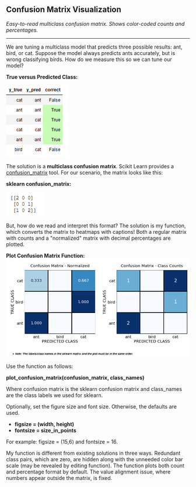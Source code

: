 ## Confusion Matrix Visualization
*Easy-to-read multiclass confusion matrix.  Shows color-coded counts and percentages.*
***
We are tuning a multiclass model that predicts three possible results: ant, bird, or cat.  Suppose the model always predicts ants accurately, but is wrong classifying birds.  How do we measure this so we can tune our model?

**True versus Predicted Class:**

![Alt text](images/Example-category-data.PNG)

The solution is a **multiclass confusion matrix**.  Scikit Learn provides a [confusion_matrix](https://scikit-learn.org/stable/modules/generated/sklearn.metrics.confusion_matrix.html) tool.  For our scenario, the matrix looks like this:

**sklearn confusion_matrix:**

![Alt text](images/sklearn-confusion-matrix.PNG)

But, how do we read and interpret this format?  The solution is my function, which converts the matrix to heatmaps with captions!  Both a regular matrix with counts and a "normalized" matrix with decimal percentages are plotted.


**Plot Confusion Matrix Function:**
![Alt text](images/cm-heatmap.PNG)

Use the function as follows:

**plot_confusion_matrix(confusion_matrix, class_names)**

Where confusion matrix is the sklearn confusion matrix and class_names are the class labels we used for sklearn.

Optionally, set the figure size and font size.  Otherwise, the defaults are used.

* **figsize = (width, height)**    
* **fontsize = size_in_points**

For example:  figsize = (15,6) and fontsize = 16.

My function is different from existing solutions in three ways.  Redundant class pairs, which are zero, are hidden along with the unneeded color bar scale (may be revealed by editing function).  The function plots both count and percentage format by default.  The value alignment issue, where numbers appear outside the matrix, is fixed.
